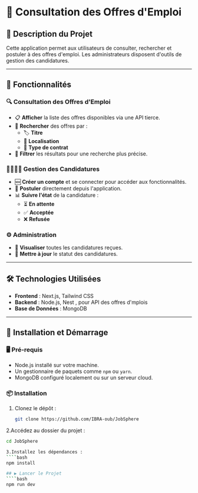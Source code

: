 # 🚀 Consultation des Offres d'Emploi

## 📝 Description du Projet
Cette application permet aux utilisateurs de consulter, rechercher et postuler à des offres d'emploi. Les administrateurs disposent d'outils de gestion des candidatures.

---

## 🌟 Fonctionnalités

### 🔍 Consultation des Offres d'Emploi
- 📋 **Afficher** la liste des offres disponibles via une API tierce.
- 🔎 **Rechercher** des offres par :
  - 🏷️ **Titre**
  - 📍 **Localisation**
  - 📝 **Type de contrat**
- 🧹 **Filtrer** les résultats pour une recherche plus précise.

### 👩‍💼👨‍💼 Gestion des Candidatures
- 🆕 **Créer un compte** et se connecter pour accéder aux fonctionnalités.
- 📨 **Postuler** directement depuis l'application.
- 📊 **Suivre l'état** de la candidature :
  - ⏳ **En attente**
  - ✅ **Acceptée**
  - ❌ **Refusée**

### ⚙️ Administration
- 👀 **Visualiser** toutes les candidatures reçues.
- 🔄 **Mettre à jour** le statut des candidatures.

---

## 🛠️ Technologies Utilisées
- **Frontend** : Next.js, Tailwind CSS
- **Backend** : Node.js, Nest , pour API des offres d'mplois
- **Base de Données** : MongoDB

---

## 🚀 Installation et Démarrage

### 🖥️ Pré-requis
- Node.js installé sur votre machine.
- Un gestionnaire de paquets comme `npm` ou `yarn`.
- MongoDB configuré localement ou sur un serveur cloud.

### 📦 Installation
1. Clonez le dépôt :
   ```bash
   git clone https://github.com/IBRA-oub/JobSphere

2.Accédez au dossier du projet :
   ```bash
   cd JobSphere

3.Installez les dépendances :
   ````bash
   npm install

## ▶️ Lancer le Projet
   ````bash
   npm run dev

